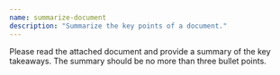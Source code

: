 ```yaml
---
name: summarize-document
description: "Summarize the key points of a document."
---
```


Please read the attached document and provide a summary of the key takeaways. The summary should be no more than three bullet points.
